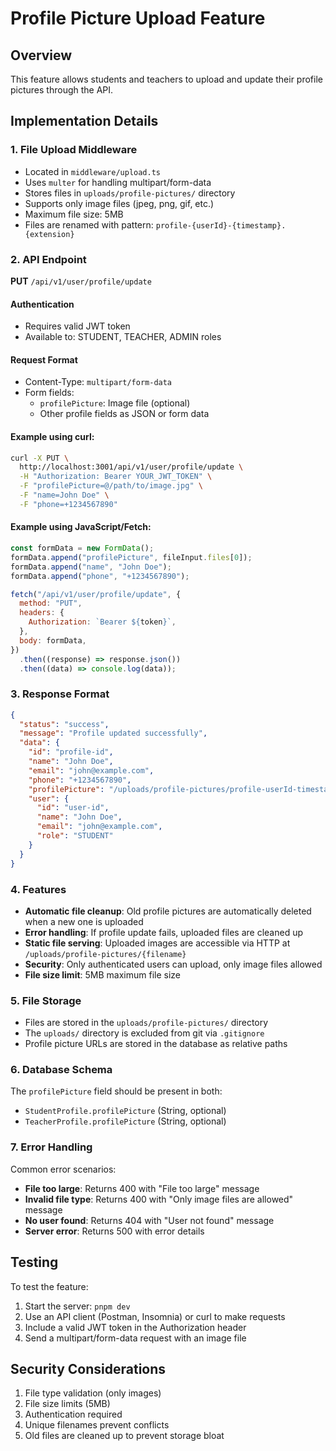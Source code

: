 # Profile Picture Upload Feature

## Overview

This feature allows students and teachers to upload and update their profile pictures through the API.

## Implementation Details

### 1. File Upload Middleware

- Located in `middleware/upload.ts`
- Uses `multer` for handling multipart/form-data
- Stores files in `uploads/profile-pictures/` directory
- Supports only image files (jpeg, png, gif, etc.)
- Maximum file size: 5MB
- Files are renamed with pattern: `profile-{userId}-{timestamp}.{extension}`

### 2. API Endpoint

**PUT** `/api/v1/user/profile/update`

#### Authentication

- Requires valid JWT token
- Available to: STUDENT, TEACHER, ADMIN roles

#### Request Format

- Content-Type: `multipart/form-data`
- Form fields:
  - `profilePicture`: Image file (optional)
  - Other profile fields as JSON or form data

#### Example using curl:

```bash
curl -X PUT \
  http://localhost:3001/api/v1/user/profile/update \
  -H "Authorization: Bearer YOUR_JWT_TOKEN" \
  -F "profilePicture=@/path/to/image.jpg" \
  -F "name=John Doe" \
  -F "phone=+1234567890"
```

#### Example using JavaScript/Fetch:

```javascript
const formData = new FormData();
formData.append("profilePicture", fileInput.files[0]);
formData.append("name", "John Doe");
formData.append("phone", "+1234567890");

fetch("/api/v1/user/profile/update", {
  method: "PUT",
  headers: {
    Authorization: `Bearer ${token}`,
  },
  body: formData,
})
  .then((response) => response.json())
  .then((data) => console.log(data));
```

### 3. Response Format

```json
{
  "status": "success",
  "message": "Profile updated successfully",
  "data": {
    "id": "profile-id",
    "name": "John Doe",
    "email": "john@example.com",
    "phone": "+1234567890",
    "profilePicture": "/uploads/profile-pictures/profile-userId-timestamp.jpg",
    "user": {
      "id": "user-id",
      "name": "John Doe",
      "email": "john@example.com",
      "role": "STUDENT"
    }
  }
}
```

### 4. Features

- **Automatic file cleanup**: Old profile pictures are automatically deleted when a new one is uploaded
- **Error handling**: If profile update fails, uploaded files are cleaned up
- **Static file serving**: Uploaded images are accessible via HTTP at `/uploads/profile-pictures/{filename}`
- **Security**: Only authenticated users can upload, only image files allowed
- **File size limit**: 5MB maximum file size

### 5. File Storage

- Files are stored in the `uploads/profile-pictures/` directory
- The `uploads/` directory is excluded from git via `.gitignore`
- Profile picture URLs are stored in the database as relative paths

### 6. Database Schema

The `profilePicture` field should be present in both:

- `StudentProfile.profilePicture` (String, optional)
- `TeacherProfile.profilePicture` (String, optional)

### 7. Error Handling

Common error scenarios:

- **File too large**: Returns 400 with "File too large" message
- **Invalid file type**: Returns 400 with "Only image files are allowed" message
- **No user found**: Returns 404 with "User not found" message
- **Server error**: Returns 500 with error details

## Testing

To test the feature:

1. Start the server: `pnpm dev`
2. Use an API client (Postman, Insomnia) or curl to make requests
3. Include a valid JWT token in the Authorization header
4. Send a multipart/form-data request with an image file

## Security Considerations

1. File type validation (only images)
2. File size limits (5MB)
3. Authentication required
4. Unique filenames prevent conflicts
5. Old files are cleaned up to prevent storage bloat
